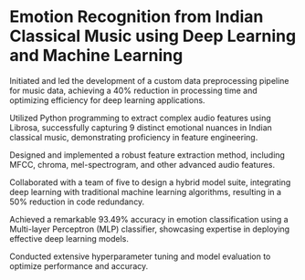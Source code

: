 
# Emotion Recognition from Indian Classical Music using Deep Learning and Machine Learning

Initiated and led the development of a custom data preprocessing pipeline for music data, achieving a 40% reduction in processing time and optimizing efficiency for deep learning applications.

Utilized Python programming to extract complex audio features using Librosa, successfully capturing 9 distinct emotional nuances in Indian classical music, demonstrating proficiency in feature engineering.

Designed and implemented a robust feature extraction method, including MFCC, chroma, mel-spectrogram, and other advanced audio features.

Collaborated with a team of five to design a hybrid model suite, integrating deep learning with traditional machine learning algorithms, resulting in a 50% reduction in code redundancy.

Achieved a remarkable 93.49% accuracy in emotion classification using a Multi-layer Perceptron (MLP) classifier, showcasing expertise in deploying effective deep learning models.

Conducted extensive hyperparameter tuning and model evaluation to optimize performance and accuracy.


